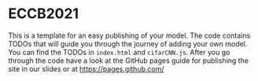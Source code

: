 # ECCB2021
This is a template for an easy publishing of your model. The code contains TODOs that will guide you through the journey of adding your own model. You can find the TODOs in `index.html` and `cifarCNN.js`. After you go through the code have a look at the GitHub pages guide for publishing the site in our slides or at https://pages.github.com/
